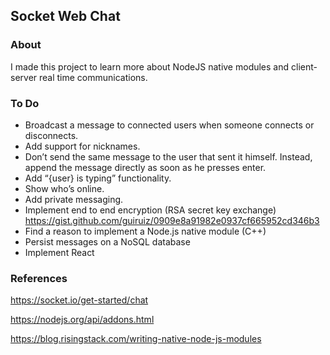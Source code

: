 ## Socket Web Chat

### About
I made this project to learn more about NodeJS native modules and client-server real time communications.

### To Do
- Broadcast a message to connected users when someone connects or disconnects.
- Add support for nicknames.
- Don’t send the same message to the user that sent it himself. Instead, append the message directly as soon as he presses enter.
- Add “{user} is typing” functionality.
- Show who’s online.
- Add private messaging.
- Implement end to end encryption (RSA secret key exchange) https://gist.github.com/guiruiz/0909e8a91982e0937cf665952cd346b3 
- Find a reason to implement a Node.js native module (C++) 
- Persist messages on a NoSQL database
- Implement React

### References
https://socket.io/get-started/chat

https://nodejs.org/api/addons.html

https://blog.risingstack.com/writing-native-node-js-modules
